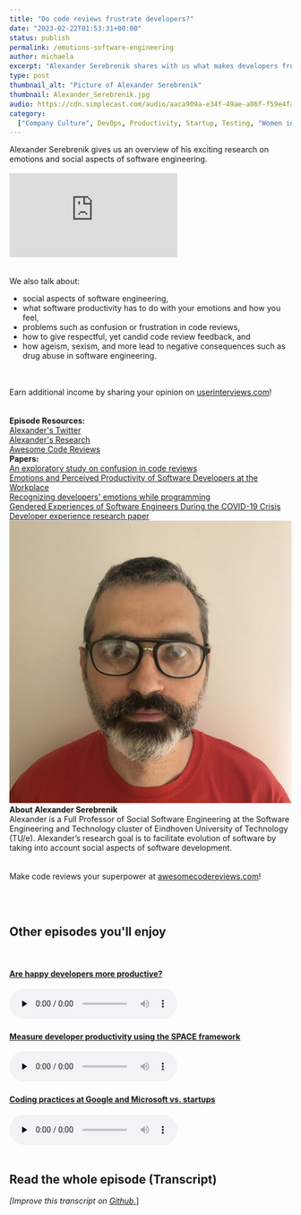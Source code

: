 ```yaml
---
title: "Do code reviews frustrate developers?"
date: "2023-02-22T01:53:31+00:00"
status: publish
permalink: /emotions-software-engineering
author: michaela
excerpt: "Alexander Serebrenik shares with us what makes developers frustrated."
type: post
thumbnail_alt: "Picture of Alexander Serebrenik"
thumbnail: Alexander_Serebrenik.jpg
audio: https://cdn.simplecast.com/audio/aaca909a-e34f-49ae-a86f-f59e4fa807f0/episodes/97db62c7-4a74-4ed5-ad1b-4272cd37fdce/audio/10ea5715-4a7c-48f7-9d6d-ea081d78877c/default_tc.mp3
category:
  ["Company Culture", DevOps, Productivity, Startup, Testing, "Women in Tech"]
---
```


<div class="episode-about">
Alexander Serebrenik gives us an overview of his exciting research on emotions and social aspects of software engineering. <br/> <br/>

<div class="video-container">
<iframe class="video" src="https://www.youtube-nocookie.com/embed/yX6jH6m-seM" title="YouTube video player" rel=0"  frameborder="0" allowfullscreen="allowfullscreen allow="accelerometer; autoplay; clipboard-write; encrypted-media; gyroscope; picture-in-picture" allowfullscreen></iframe>
</div>

<br/>We also talk about:

<ul>
<li>social aspects of software engineering,</li>
<li>what software productivity has to do with your emotions and how you feel,</li>
<li>problems such as confusion or frustration in code reviews,</li>
<li>how to give respectful, yet candid code review feedback, and</li>
<li>how ageism, sexism, and more lead to negative consequences such as drug abuse in software engineering.</li>
</ul>
</div>
<br/><br/>
<div class="sponsorship">
Earn additional income by sharing your opinion on <a href="https://www.userinterviews.com/hello">userinterviews.com</a>!
</div> 
<br/><br/>
<div class="episode-links">
<b>Episode Resources:</b><br/>
<a href="https://twitter.com/aserebrenik" target="_blank" rel="noopener noreferrer">Alexander's Twitter</a><br/>
<a href="https://www.tue.nl/en/research/researchers/alexander-serebrenik/" target="_blank" rel="noopener noreferrer">Alexander's Research</a><br/>
<a href="https://www.awesomecodereviews.com/">Awesome Code Reviews</a><br/>
<b>Papers:</b><br/>
<a href="https://win.tue.nl/~aserebre/EMSE2021Felipe.pdf" target="_blank" rel="noopener noreferrer">An exploratory study on confusion in code reviews</a><br/>
<a href="https://win.tue.nl/~aserebre/TSE2021.pdf" target="_blank" rel="noopener noreferrer">Emotions and Perceived Productivity of Software Developers at the Workplace</a><br/>
<a href="https://arxiv.org/pdf/2001.09177.pdf" target="_blank" rel="noopener noreferrer">Recognizing developers' emotions while programming</a><br/>
<a href="https://ieeexplore.ieee.org/document/9268454" target="_blank" rel="noopener noreferrer">Gendered Experiences of Software Engineers During the COVID-19 Crisis</a><br/>
<a href="https://www.michaelagreiler.com/wp-content/uploads/2021/12/Framework-for-Understanding-and-Improving.pdf" target="_blank" rel="noopener noreferrer">Developer experience research paper</a><br/>
</div>

<div class="row pt-2 align-items-center">
<div class="col-4 guest-picture">
<img src="Alexander_Serebrenik.jpg" alt="Picture of Alexander Serebrenik"/>
</div>
<div class="col-8 guest-about">
<b>About Alexander Serebrenik</b><br/>
Alexander is a Full Professor of Social Software Engineering at the Software Engineering and Technology cluster of Eindhoven University of Technology (TU/e). Alexander’s research goal is to facilitate evolution of software by taking into account social aspects of software development. 
</div>
</div>
<br/><br/>
<div class="sponsorship">
Make code reviews your superpower at <a href="https://awesomecodereviews.com">awesomecodereviews.com</a>!
</div>

<br/><br/>

<div>
  <h2>Other episodes you'll enjoy</h2>
  <br/>
    <div class="row-md-6">
      <div class="row g-0 border rounded overflow-hidden flex-md-row mb-4 shadow-sm h-md-250 position-relative">
          <div class="col p-4 d-flex flex-column position-static">
            <a href="https://software-engineering-unlocked.com/happy-developers-productive/"><h4 class="mb-0">Are happy developers more productive?</h3></a>
  <audio controls preload="none">
               <source src="https://cdn.simplecast.com/audio/aaca909a-e34f-49ae-a86f-f59e4fa807f0/episodes/130a6709-2e54-4309-b3cd-3a3a195eb6d5/audio/7679499b-f1db-4003-a02c-df863255a50b/default_tc.mp3" />
              </audio>
          </div>
        </div>
      </div>
    <div class="row-md-6">
      <div class="row g-0 border rounded overflow-hidden flex-md-row mb-4 shadow-sm h-md-250 position-relative">
          <div class="col p-4 d-flex flex-column position-static">
                       <a href="https://software-engineering-unlocked.com/measure-developer-productivity-space/"><h4 class="mb-0">Measure developer productivity using the SPACE framework</h3></a>
  <audio controls preload="none">
                <source src="https://cdn.simplecast.com/audio/aaca909a-e34f-49ae-a86f-f59e4fa807f0/episodes/5f2f49ae-1df9-4c13-9a52-670548e10892/audio/f557f044-ac96-40a4-b6b4-f8f215a1a81b/default_tc.mp3" />
              </audio>
          </div>
        </div>
      </div>
          <div class="row-md-6">
      <div class="row g-0 border rounded overflow-hidden flex-md-row mb-4 shadow-sm h-md-250 position-relative">
          <div class="col p-4 d-flex flex-column position-static">
                       <a href="https://www.software-engineering-unlocked.com/coding-practices-maang/"> <h4 class="mb-0">Coding practices at Google and Microsoft vs. startups</h3></a>
  <audio controls preload="none">
                <source src="https://cdn.simplecast.com/audio/aaca909a-e34f-49ae-a86f-f59e4fa807f0/episodes/6d1dfdac-2c94-4424-ae43-398176735c9c/audio/381a7c5d-164d-4ee3-b446-f430fa33977e/default_tc.mp3" />
              </audio>
          </div>
        </div>
      </div>
</div>
<br/>

## Read the whole episode (Transcript)

_\[Improve this transcript on [Github](https://github.com/mgreiler/se-unlocked/tree/master/Transcripts)_[.](https://github.com/mgreiler/se-unlocked/tree/master/Transcripts)\]
